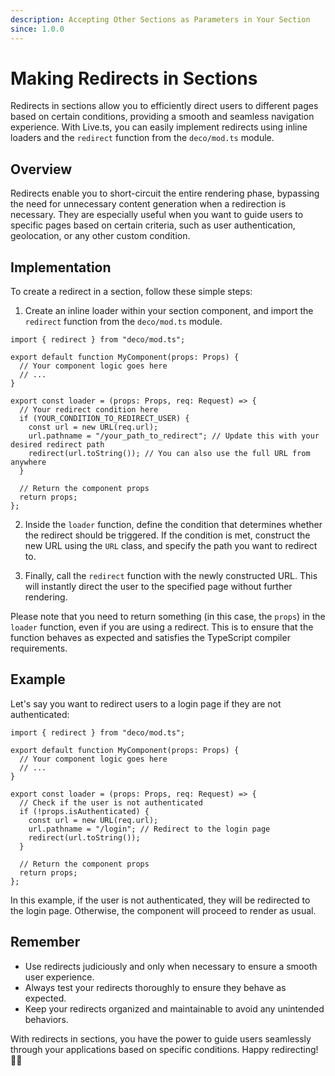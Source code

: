 ```yaml
---
description: Accepting Other Sections as Parameters in Your Section
since: 1.0.0
---
```


# Making Redirects in Sections

Redirects in sections allow you to efficiently direct users to different pages based on certain conditions, providing a smooth and seamless navigation experience. With Live.ts, you can easily implement redirects using inline loaders and the `redirect` function from the `deco/mod.ts` module.

## Overview

Redirects enable you to short-circuit the entire rendering phase, bypassing the need for unnecessary content generation when a redirection is necessary. They are especially useful when you want to guide users to specific pages based on certain criteria, such as user authentication, geolocation, or any other custom condition.

## Implementation

To create a redirect in a section, follow these simple steps:

1. Create an inline loader within your section component, and import the `redirect` function from the `deco/mod.ts` module.

```tsx
import { redirect } from "deco/mod.ts";

export default function MyComponent(props: Props) {
  // Your component logic goes here
  // ...
}

export const loader = (props: Props, req: Request) => {
  // Your redirect condition here
  if (YOUR_CONDITION_TO_REDIRECT_USER) {
    const url = new URL(req.url);
    url.pathname = "/your_path_to_redirect"; // Update this with your desired redirect path
    redirect(url.toString()); // You can also use the full URL from anywhere
  }

  // Return the component props
  return props;
};
```

2. Inside the `loader` function, define the condition that determines whether the redirect should be triggered. If the condition is met, construct the new URL using the `URL` class, and specify the path you want to redirect to.

3. Finally, call the `redirect` function with the newly constructed URL. This will instantly direct the user to the specified page without further rendering.

Please note that you need to return something (in this case, the `props`) in the `loader` function, even if you are using a redirect. This is to ensure that the function behaves as expected and satisfies the TypeScript compiler requirements.

## Example

Let's say you want to redirect users to a login page if they are not authenticated:

```tsx
import { redirect } from "deco/mod.ts";

export default function MyComponent(props: Props) {
  // Your component logic goes here
  // ...
}

export const loader = (props: Props, req: Request) => {
  // Check if the user is not authenticated
  if (!props.isAuthenticated) {
    const url = new URL(req.url);
    url.pathname = "/login"; // Redirect to the login page
    redirect(url.toString());
  }

  // Return the component props
  return props;
};
```

In this example, if the user is not authenticated, they will be redirected to the login page. Otherwise, the component will proceed to render as usual.

## Remember

- Use redirects judiciously and only when necessary to ensure a smooth user experience.
- Always test your redirects thoroughly to ensure they behave as expected.
- Keep your redirects organized and maintainable to avoid any unintended behaviors.

With redirects in sections, you have the power to guide users seamlessly through your applications based on specific conditions. Happy redirecting! 🚀🔀
